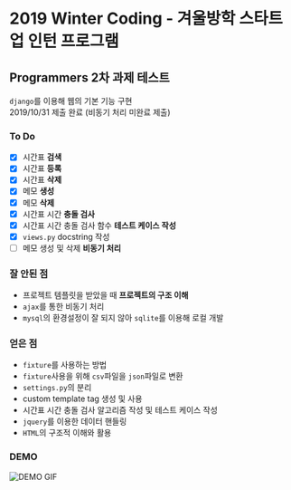 # 2019 Winter Coding - 겨울방학 스타트업 인턴 프로그램

## Programmers 2차 과제 테스트

`django`를 이용해 웹의 기본 기능 구현<br>
2019/10/31 제출 완료 (비동기 처리 미완료 제출)

### To Do
- [x] 시간표 **검색**
- [x] 시간표 **등록**
- [x] 시간표 **삭제**
- [x] 메모 **생성**
- [x] 메모 **삭제**
- [x] 시간표 시간 **충돌 검사**
- [x] 시간표 시간 충돌 검사 함수 **테스트 케이스 작성**
- [x] `views.py` docstring 작성
- [ ] 메모 생성 및 삭제 **비동기 처리**

### 잘 안된 점
- 프로젝트 템플릿을 받았을 때 **프로젝트의 구조 이해**
- `ajax`를 통한 비동기 처리
- `mysql`의 환경설정이 잘 되지 않아 `sqlite`를 이용해 로컬 개발

### 얻은 점
- `fixture`를 사용하는 방법
- `fixture`사용을 위해 `csv`파일을 `json`파일로 변환
- `settings.py`의 분리
- custom template tag 생성 및 사용
- 시간표 시간 충돌 검사 알고리즘 작성 및 테스트 케이스 작성
- `jquery`를 이용한 데이터 핸들링
- `HTML`의 구조적 이해와 활용

### DEMO

![DEMO GIF](./Demo/2.gif)